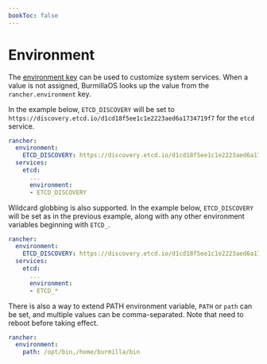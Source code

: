 ```yaml
---
bookToc: false
---
```

# Environment

The [environment key](https://docs.docker.com/compose/compose-file/#environment) can be used to customize system services. When a value is not assigned, BurmillaOS looks up the value from the `rancher.environment` key.

In the example below, `ETCD_DISCOVERY` will be set to `https://discovery.etcd.io/d1cd18f5ee1c1e2223aed6a1734719f7` for the `etcd` service.

```yaml
rancher:
  environment:
    ETCD_DISCOVERY: https://discovery.etcd.io/d1cd18f5ee1c1e2223aed6a1734719f7
  services:
    etcd:
      ...
      environment:
      - ETCD_DISCOVERY
```

Wildcard globbing is also supported. In the example below, `ETCD_DISCOVERY` will be set as in the previous example, along with any other environment variables beginning with `ETCD_`.

```yaml
rancher:
  environment:
    ETCD_DISCOVERY: https://discovery.etcd.io/d1cd18f5ee1c1e2223aed6a1734719f7
  services:
    etcd:
      ...
      environment:
      - ETCD_*
```

There is also a way to extend PATH environment variable, `PATH` or `path` can be set, and multiple values can be comma-separated. Note that need to reboot before taking effect.

```yaml
rancher:
  environment:
    path: /opt/bin,/home/burmilla/bin
```
